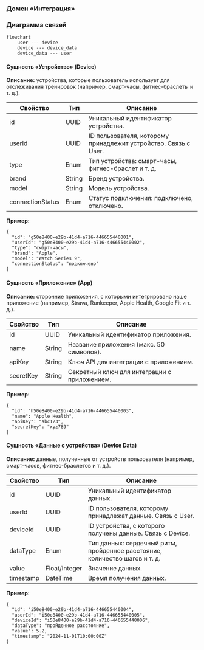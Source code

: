 ### Домен «Интеграция»

### Диаграмма связей
```mermaid
flowchart
    user --- device
    device --- device_data
    device_data --- user
```

#### Сущность «Устройство» (Device)

**Описание:** устройства, которые пользователь использует для отслеживания тренировок (например, смарт-часы, фитнес-браслеты и т. д.).

| Свойство | Тип | Описание |
| --- | --- | --- |
| id | UUID | Уникальный идентификатор устройства. |
| userId | UUID | ID пользователя, которому принадлежит устройство. Связь с User. |
| type | Enum | Тип устройства: смарт-часы, фитнес-браслет и т. д. |
| brand | String | Бренд устройства. |
| model | String | Модель устройства. |
| connectionStatus | Enum | Статус подключения: подключено, отключено. |

**Пример:**
```
{
  "id": "g50e8400-e29b-41d4-a716-446655440001",
  "userId": "g50e8400-e29b-41d4-a716-446655440002",
  "type": "смарт-часы",
  "brand": "Apple",
  "model": "Watch Series 9",
  "connectionStatus": "подключено"
}
```

#### Сущность «Приложение» (App)

**Описание:** сторонние приложения, с которыми интегрировано наше приложение (например, Strava, Runkeeper, Apple Health, Google Fit и т. д.).

| Свойство | Тип | Описание |
| --- | --- | --- |
| id | UUID | Уникальный идентификатор приложения. |
| name | String | Название приложения (макс. 50 символов). |
| apiKey | String | Ключ API для интеграции с приложением. |
| secretKey | String | Секретный ключ для интеграции с приложением. |

**Пример:**
```
{
  "id": "h50e8400-e29b-41d4-a716-446655440003",
  "name": "Apple Health",
  "apiKey": "abc123",
  "secretKey": "xyz789"
}
```

#### Сущность «Данные с устройства» (Device Data)

**Описание:** данные, полученные от устройств пользователя (например, смарт-часов, фитнес-браслетов и т. д.).

| Свойство | Тип | Описание |
| --- | --- | --- |
| id | UUID | Уникальный идентификатор данных. |
| userId | UUID | ID пользователя, которому принадлежат данные. Связь с User. |
| deviceId | UUID | ID устройства, с которого получены данные. Связь с Device. |
| dataType | Enum | Тип данных: сердечный ритм, пройденное расстояние, количество шагов и т. д. |
| value | Float/Integer | Значение данных. |
| timestamp | DateTime | Время получения данных. |

**Пример:**
```
{
  "id": "i50e8400-e29b-41d4-a716-446655440004",
  "userId": "i50e8400-e29b-41d4-a716-446655440005",
  "deviceId": "i50e8400-e29b-41d4-a716-446655440006",
  "dataType": "пройденное расстояние",
  "value": 5.2,
  "timestamp": "2024-11-01T10:00:00Z"
}
```

